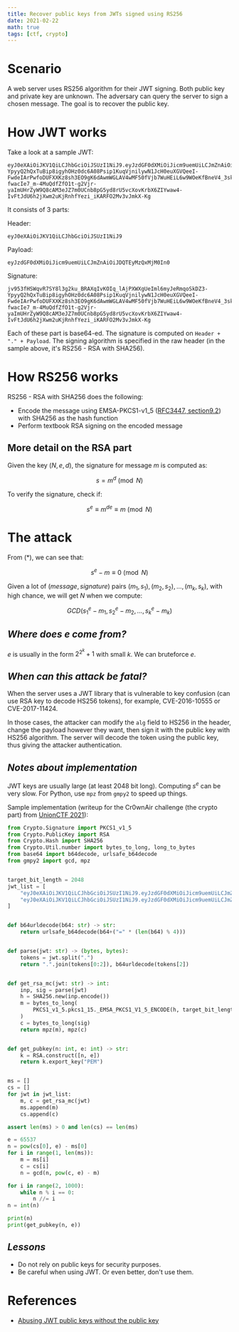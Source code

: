 ```yaml
---
title: Recover public keys from JWTs signed using RS256
date: 2021-02-22
math: true
tags: [ctf, crypto]
---
```


# Scenario

A web server uses RS256 algorithm for their JWT signing. Both public key and private key are unknown. The adversary can query the server to sign a chosen message. The goal is to recover the public key.

# How JWT works

Take a look at a sample JWT:

```
eyJ0eXAiOiJKV1QiLCJhbGciOiJSUzI1NiJ9.eyJzdGF0dXMiOiJicm9uemUiLCJmZnAiOiJDQTEyMzQxMjM0In0.jv953fHSWqvR7SY8l3g2ku_BRAXqIvKOIq_lAjPXWXgUeIml6myJeRmqoSkDZ3-YpyyQ2hQxTuBip8igyhOHz0dc6A08Psip1KuqVjnilywN1JcH0euXGVQeeI-FwdeIArPwfoDUFXXKz8sh3EO9gK6dAwmWGLAV4wMF50fVjb7WuHEiL6w9WOeKfBneV4_3skDm8ljXoGGGyP7YkL6ez-fwacIe7_m-4MuQdfZfO1t-g2Vjr-yaImUHrZyW9Q8cAM3eJZ7m0UCnb8pG5yd8rU5vcXovKrbX6ZIYwaw4-IvFtJdU6h2jXwm2uKjRnhfYezi_iKARFO2Mv3vJmkX-Kg
```

It consists of 3 parts:

Header:

```
eyJ0eXAiOiJKV1QiLCJhbGciOiJSUzI1NiJ9
```

Payload:

```
eyJzdGF0dXMiOiJicm9uemUiLCJmZnAiOiJDQTEyMzQxMjM0In0
```

Signature:

```
jv953fHSWqvR7SY8l3g2ku_BRAXqIvKOIq_lAjPXWXgUeIml6myJeRmqoSkDZ3-YpyyQ2hQxTuBip8igyhOHz0dc6A08Psip1KuqVjnilywN1JcH0euXGVQeeI-FwdeIArPwfoDUFXXKz8sh3EO9gK6dAwmWGLAV4wMF50fVjb7WuHEiL6w9WOeKfBneV4_3skDm8ljXoGGGyP7YkL6ez-fwacIe7_m-4MuQdfZfO1t-g2Vjr-yaImUHrZyW9Q8cAM3eJZ7m0UCnb8pG5yd8rU5vcXovKrbX6ZIYwaw4-IvFtJdU6h2jXwm2uKjRnhfYezi_iKARFO2Mv3vJmkX-Kg
```

Each of these part is base64-ed. The signature is computed on `Header + "." + Payload`. The signing algorithm is specified in the raw header (in the sample above, it's RS256 - RSA with SHA256).

# How RS256 works

RS256 - RSA with SHA256 does the following:

- Encode the message using EMSA-PKCS1-v1_5 ([RFC3447, section9.2](https://tools.ietf.org/html/rfc3447#section-9.2)) with SHA256 as the hash function
- Perform textbook RSA signing on the encoded message

## More detail on the RSA part

Given the key $(N, e, d)$, the signature for message $m$ is computed as:

$$s = m^d \pmod{N}$$

To verify the signature, check if:

$$
\begin{equation}
    s^e \equiv m^{de} \equiv m \pmod{N}
    \label{eq:sample}
    \tag{*}
\end{equation}
$$

# The attack

From $(*)$, we can see that:

$$s^e - m \equiv 0 \pmod{N}$$

Given a lot of $(message, signature)$ pairs $(m_1, s_1), (m_2, s_2), ..., (m_k, s_k)$, with high chance, we will get $N$ when we compute:

$$GCD(s_1^e - m_1, s_2^e - m_2, ..., s_k^e - m_k)$$

## **_Where does e come from?_**

$e$ is usually in the form $2^{2^k} + 1$ with small $k$. We can bruteforce $e$.

## **_When can this attack be fatal?_**

When the server uses a JWT library that is vulnerable to key confusion (can use RSA key to decode HS256 tokens), for example, CVE-2016-10555 or CVE-2017-11424.

In those cases, the attacker can modify the `alg` field to HS256 in the header, change the payload however they want, then sign it with the public key with HS256 algorithm. The server will decode the token using the public key, thus giving the attacker authentication.

## **_Notes about implementation_**

JWT keys are usually large (at least 2048 bit long). Computing $s^e$ can be very slow. For Python, use `mpz` from `gmpy2` to speed up things.

Sample implementation (writeup for the Cr0wnAir challenge (the crypto part) from [UnionCTF 2021](https://ctftime.org/event/1246)):

```python
from Crypto.Signature import PKCS1_v1_5
from Crypto.PublicKey import RSA
from Crypto.Hash import SHA256
from Crypto.Util.number import bytes_to_long, long_to_bytes
from base64 import b64decode, urlsafe_b64decode
from gmpy2 import gcd, mpz


target_bit_length = 2048
jwt_list = [
    "eyJ0eXAiOiJKV1QiLCJhbGciOiJSUzI1NiJ9.eyJzdGF0dXMiOiJicm9uemUiLCJmZnAiOiJDQTEyMzQxMjM0In0.jv953fHSWqvR7SY8l3g2ku_BRAXqIvKOIq_lAjPXWXgUeIml6myJeRmqoSkDZ3-YpyyQ2hQxTuBip8igyhOHz0dc6A08Psip1KuqVjnilywN1JcH0euXGVQeeI-FwdeIArPwfoDUFXXKz8sh3EO9gK6dAwmWGLAV4wMF50fVjb7WuHEiL6w9WOeKfBneV4_3skDm8ljXoGGGyP7YkL6ez-fwacIe7_m-4MuQdfZfO1t-g2Vjr-yaImUHrZyW9Q8cAM3eJZ7m0UCnb8pG5yd8rU5vcXovKrbX6ZIYwaw4-IvFtJdU6h2jXwm2uKjRnhfYezi_iKARFO2Mv3vJmkX-Kg",
    "eyJ0eXAiOiJKV1QiLCJhbGciOiJSUzI1NiJ9.eyJzdGF0dXMiOiJicm9uemUiLCJmZnAiOiJDQTEyMzQxMjM1In0.vtp96NW_PxO-_GW2e1u0xu4FTMYjYgwfe2wYKuksUGE_lM1ZeiyitDiUMXaQ3s5T3pD9ALHcqpsBY-5z1DbxVgPMvrqaExnw0merTDm17ku3b0ys5-dJOybb0meI7eu4i-Qykh0X_XHyOlxT6H-ZyxCcKov9sbnJVk3fbZY2lzjKuYZAIYQzXd5J65GooA7vkR2cWeK6rypHFyDPtuFaPLOhE6cLbC9VVyD4oxu0bvkpW6lRuiQni-S4uMkH2y7OUA16nNNVVwixUGVPwzGW8oS61lXiA3OHp1o336cyKJ9B4_ae1FeClPgUAnH_CWQIoZzco2Jb3mnHFq7lVgBnug",
]


def b64urldecode(b64: str) -> str:
    return urlsafe_b64decode(b64+("=" * (len(b64) % 4)))


def parse(jwt: str) -> (bytes, bytes):
    tokens = jwt.split(".")
    return ".".join(tokens[0:2]), b64urldecode(tokens[2])


def get_rsa_mc(jwt: str) -> int:
    inp, sig = parse(jwt)
    h = SHA256.new(inp.encode())
    m = bytes_to_long(
        PKCS1_v1_5.pkcs1_15._EMSA_PKCS1_V1_5_ENCODE(h, target_bit_length // 8)
    )
    c = bytes_to_long(sig)
    return mpz(m), mpz(c)


def get_pubkey(n: int, e: int) -> str:
    k = RSA.construct([n, e])
    return k.export_key("PEM")


ms = []
cs = []
for jwt in jwt_list:
    m, c = get_rsa_mc(jwt)
    ms.append(m)
    cs.append(c)

assert len(ms) > 0 and len(cs) == len(ms)

e = 65537
n = pow(cs[0], e) - ms[0]
for i in range(1, len(ms)):
    m = ms[i]
    c = cs[i]
    n = gcd(n, pow(c, e) - m)

for i in range(2, 1000):
    while n % i == 0:
        n //= i
n = int(n)

print(n)
print(get_pubkey(n, e))
```

## **_Lessons_**

- Do not rely on public keys for security purposes.
- Be careful when using JWT. Or even better, don't use them.

# References

- [Abusing JWT public keys without the public key](https://blog.silentsignal.eu/2021/02/08/abusing-jwt-public-keys-without-the-public-key/)

